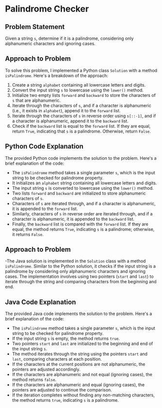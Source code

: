 # Palindrome Checker

## Problem Statement

Given a string `s`, determine if it is a palindrome, considering only alphanumeric characters and ignoring cases.

## Approach to Problem

To solve this problem, I implemented a Python class `Solution` with a method `isPalindrome`. Here's a breakdown of the approach:

1. Create a string `alphabet` containing all lowercase letters and digits.
2. Convert the input string `s` to lowercase using the `lower()` method.
3. Initialize two empty lists `forward` and `backward` to store the characters of `s` that are alphanumeric.
4. Iterate through the characters of `s`, and if a character is alphanumeric (i.e., it exists in `alphabet`), append it to the `forward` list.
5. Iterate through the characters of `s` in reverse order using `s[::-1]`, and if a character is alphanumeric, append it to the `backward` list.
6. Check if the `backward` list is equal to the `forward` list. If they are equal, return `True`, indicating that `s` is a palindrome. Otherwise, return `False`.

## Python Code Explanation

The provided Python code implements the solution to the problem. Here's a brief explanation of the code:

- The `isPalindrome` method takes a single parameter `s`, which is the input string to be checked for palindrome property.
- It initializes an `alphabet` string containing all lowercase letters and digits.
- The input string `s` is converted to lowercase using the `lower()` method.
- Two lists `forward` and `backward` are initialized to store alphanumeric characters of `s`.
- Characters of `s` are iterated through, and if a character is alphanumeric, it is appended to the `forward` list.
- Similarly, characters of `s` in reverse order are iterated through, and if a character is alphanumeric, it is appended to the `backward` list.
- Finally, the `backward` list is compared with the `forward` list. If they are equal, the method returns `True`, indicating `s` is a palindrome; otherwise, it returns `False`.

## Approach to Problem
-The Java solution is implemented in the `Solution` class with a method `isPalindrome`. Similar to the Python solution, it checks if the input string is a palindrome by considering only alphanumeric characters and ignoring cases. The implementation involves using two pointers (`start` and `last`) to iterate through the string and comparing characters from the beginning and end.

## Java Code Explanation

The provided Java code implements the solution to the problem. Here's a brief explanation of the code:

- The `isPalindrome` method takes a single parameter `s`, which is the input string to be checked for palindrome property.
- If the input string `s` is empty, the method returns `true`.
- Two pointers `start` and `last` are initialized to the beginning and end of the input string `s`.
- The method iterates through the string using the pointers `start` and `last`, comparing characters at each position.
- If the characters at the current positions are not alphanumeric, the pointers are adjusted accordingly.
- If the characters are alphanumeric and not equal (ignoring cases), the method returns `false`.
- If the characters are alphanumeric and equal (ignoring cases), the pointers are adjusted to continue the comparison.
- If the iteration completes without finding any non-matching characters, the method returns `true`, indicating `s` is a palindrome.
